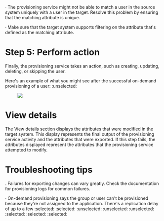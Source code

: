 · The provisioning service might not be able to match a user in the source system uniquely with a user in the target. Resolve this problem by ensuring that the matching attribute is unique.

· Make sure that the target system supports filtering on the attribute that's defined as the matching attribute.


# Step 5: Perform action

Finally, the provisioning service takes an action, such as creating, updating, deleting, or skipping the user.

Here's an example of what you might see after the successful on-demand provisioning of a user:
 :unselected:
<figure>

![](figures/0)

<!-- FigureContent="A Perform action - Microsoft Azure X + - × C https://portal.azure.com/?Microsoft\_AAD\_Connect\_Provisioning=tip&feature.provisionondemandsupportmember=true#view/Microsoft\_AAD\_Connect\_Provisioning/ ... A\* To U U ... Microsoft Azure P Search resources, services, and docs (G+/) Home > scimreftest > AHCustom > Perform action X Provision on demand Group details Group membership operations User operations Data flow 1 Learn More 1 Technical details & Got feedback? 2 members are evaluated for addition. View details for more information. Group Members User principal name Group membership operations Membership update status On-demand provisioning OP d35358d6-ad58-400e-b13a-b73bb4455677 Alex Wilber AlexW@scimreftest.onmicrosoft.com Add member :selected: Success | View details Nestor Wilke NestorW@scimreftest.onmicrosoft.com Add member :selected: Success | View details 1. Import group This step shows the group retrieved from the source system and the properties of the group in the source system. :selected: Success | View details 2. Determine if group is in scope This step shows the scoping conditions that were evaluated and which ones the group passed or failed. :selected: Success | View details 3. Match group between source and target system This stop shows whether the group was found in the target system as well as the properties of the group in the target system. :selected: Success | View details 4. Perform action This step shows the action that was performed in the target application, such as creating a group or updating a group. :selected: Success | View details + Retry Provision another object" -->

</figure>



# View details

The View details section displays the attributes that were modified in the target system. This display represents the final output of the provisioning service activity and the attributes that were exported. If this step fails, the attributes displayed represent the attributes that the provisioning service attempted to modify.


# Troubleshooting tips

. Failures for exporting changes can vary greatly. Check the documentation for provisioning logs for common failures.

· On-demand provisioning says the group or user can't be provisioned because they're not assigned to the application. There's a replication delay of up to a few
:selected: :selected: :unselected: :unselected: :unselected: :selected: :selected: :selected: